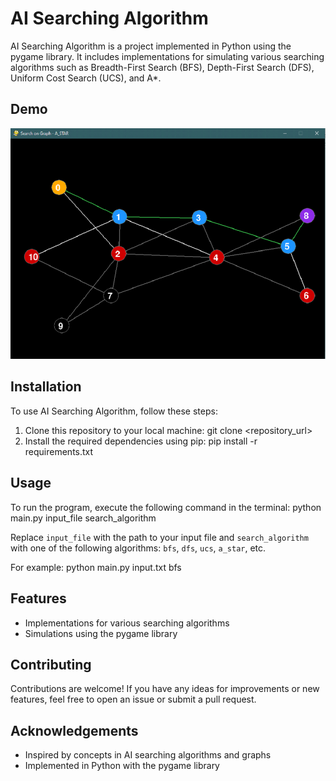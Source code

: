 # AI Searching Algorithm

AI Searching Algorithm is a project implemented in Python using the pygame library. It includes implementations for simulating various searching algorithms such as Breadth-First Search (BFS), Depth-First Search (DFS), Uniform Cost Search (UCS), and A*.

## Demo
![AStar Search](demo_astar.png)

## Installation

To use AI Searching Algorithm, follow these steps:

1. Clone this repository to your local machine: git clone <repository_url>
2. Install the required dependencies using pip: pip install -r requirements.txt

## Usage

To run the program, execute the following command in the terminal: python main.py input_file search_algorithm

Replace `input_file` with the path to your input file and `search_algorithm` with one of the following algorithms: `bfs`, `dfs`, `ucs`, `a_star`, etc.

For example: python main.py input.txt bfs


## Features

- Implementations for various searching algorithms
- Simulations using the pygame library

## Contributing

Contributions are welcome! If you have any ideas for improvements or new features, feel free to open an issue or submit a pull request.


## Acknowledgements

- Inspired by concepts in AI searching algorithms and graphs
- Implemented in Python with the pygame library
